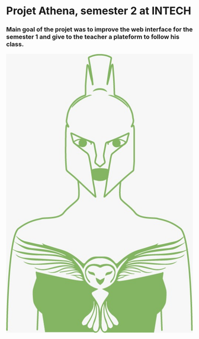 # Projet Athena, semester 2 at INTECH 

### Main goal of the projet was to improve the web interface for the semester 1 and give to the teacher a plateform to follow his class.

![image](Finale/Public/intechlogo/Athena.png)
